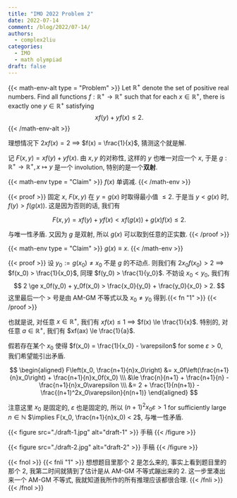 ```yaml
---
title: "IMO 2022 Problem 2"
date: 2022-07-14
comment: /blog/2022/07-14/
authors:
  - complex2liu
categories:
  - IMO
  - math olympiad
draft: false
---
```


{{< math-env-alt type = "Problem" >}}
Let $\mathbb{R}^+$ denote the set of positive real numbers.
Find all functions $f: \mathbb{R}^+ \to \mathbb{R}^+$ such that
for each $x \in \mathbb{R}^+$, there is exactly one $y \in \mathbb{R}^+$ satisfying
$$
xf(y) + yf(x) \le 2.
$$
{{< /math-env-alt >}}

理想情况下 $2xf(x) = 2$ $\implies$ $f(x) = \frac{1}{x}$, 猜测这个就是解.

记 $F(x, y) = xf(y) + yf(x)$. 由 $x,y$ 的对称性, 这样的 $y$ 也唯一对应一个 $x$,
于是 $g:\mathbb{R}^+ \to \mathbb{R}^+, x \mapsto y$ 是一个 involution,
特别的是一个**双射**.

{{< math-env type = "Claim" >}}
$f(x)$ 单调减.
{{< /math-env >}}

{{< proof >}}
固定 $x$, $F(x,y)$ 在 $y = g(x)$ 时取得最小值 $\le 2$.
于是当 $y < g(x)$ 时, $f(y) > f(g(x))$.
这是因为否则的话, 我们有

$$
F(x, y) = xf(y) + yf(x) < xf(g(x)) + g(x)f(x) \le 2.
$$

与唯一性矛盾. 又因为 $g$ 是双射, 所以 $g(x)$ 可以取到任意的正实数.
{{< /proof >}}

{{< math-env type = "Claim" >}}
$g(x) \equiv x$.
{{< /math-env >}}

{{< proof >}}
设 $y_0 := g(x_0) \ne x_0$ 不是 $g$ 的不动点. 则我们有
$2x_0f(x_0) > 2$ $\implies$ $f(x_0) > \frac{1}{x_0}$, 同理 $f(y_0) > \frac{1}{y_0}$.
不妨设 $x_0 < y_0$, 我们有
$$
2 \ge x_0f(y_0) + y_0f(x_0) > \frac{x_0}{y_0} + \frac{y_0}{x_0} > 2.
$$
这里最后一个 $>$ 号是由 AM-GM 不等式以及 $x_0 \ne y_0$ 得到.{{< fn "1" >}}
{{< /proof >}}

也就是说, 对任意 $x \in \mathbb{R}^+$, 我们有 $xf(x) \le 1$ $\implies$ $f(x) \le \frac{1}{x}$.
特别的, 对任意 $a \in \mathbb{R}^+$, 我们有 $xf(ax) \le \frac{1}{a}$.

假若存在某个 $x_0$ 使得 $f(x_0) = \frac{1}{x_0} - \varepsilon$ for some $\varepsilon > 0$,
我们希望能引出矛盾.

$$
\begin{aligned}
F\left(x_0, \frac{n+1}{n}x_0\right) &= x_0f\left(\frac{n+1}{n}x_0\right) + \frac{n+1}{n}x_0f(x_0) \\\
                                    &\le \frac{n}{n+1} + \frac{n+1}{n} - \frac{n+1}{n}x_0\varepsilon \\\
                                    &= 2 + \frac{1}{n(n+1)} - \frac{(n+1)^2x_0\varepsilon}{n(n+1)}
\end{aligned}
$$

注意这里 $x_0$ 是固定的, $\varepsilon$ 也是固定的,
所以 $(n+1)^2x_0\varepsilon > 1$ for sufficiently large $n \in \mathbb{N}$
$\implies F(x_0, \frac{n+1}{n}x_0) < 2$, 与唯一性矛盾.

{{< figure src="./draft-1.jpg" alt="draft-1" >}}
手稿
{{< /figure >}}

{{< figure src="./draft-2.jpg" alt="draft-2" >}}
手稿
{{< /figure >}}

{{< fnol >}}
{{< fnli "1" >}}
想想题目里那个 $2$ 是怎么来的, 事实上看到题目里的那个 $2$,
我第二时间就猜到了估计是从 AM-GM 不等式蹦出来的 $2$.
这一步里凑出来一个 AM-GM 不等式, 我就知道我所作的所有推理应该都很合理.
{{< /fnli >}}
{{< /fnol >}}
